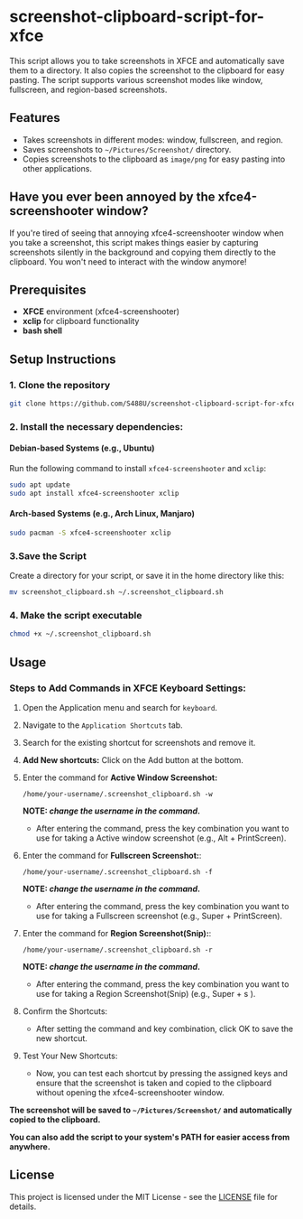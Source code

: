 # screenshot-clipboard-script-for-xfce

This script allows you to take screenshots in XFCE and automatically save them to a directory. It also copies the screenshot to the clipboard for easy pasting. The script supports various screenshot modes like window, fullscreen, and region-based screenshots.

## Features
- Takes screenshots in different modes: window, fullscreen, and region.
- Saves screenshots to `~/Pictures/Screenshot/` directory.
- Copies screenshots to the clipboard as `image/png` for easy pasting into other applications.

## Have you ever been annoyed by the xfce4-screenshooter window?

If you're tired of seeing that annoying xfce4-screenshooter window when you take a screenshot, this script makes things easier by capturing screenshots silently in the background and copying them directly to the clipboard. You won't need to interact with the window anymore!

## Prerequisites
- **XFCE** environment (xfce4-screenshooter)
- **xclip** for clipboard functionality
- **bash shell**

## Setup Instructions
### 1. Clone the repository

```bash
git clone https://github.com/S488U/screenshot-clipboard-script-for-xfce.git
```

### 2. Install the necessary dependencies:

#### Debian-based Systems (e.g., Ubuntu)

 Run the following command to install `xfce4-screenshooter` and `xclip`:

```bash
sudo apt update
sudo apt install xfce4-screenshooter xclip
```

####  Arch-based Systems (e.g., Arch Linux, Manjaro)

```bash
sudo pacman -S xfce4-screenshooter xclip
```

### 3.Save the Script

Create a directory for your script, or save it in the home directory like this:

```bash
mv screenshot_clipboard.sh ~/.screenshot_clipboard.sh
```
### 4. Make the script executable

```bash
chmod +x ~/.screenshot_clipboard.sh
```

## Usage

### Steps to Add Commands in XFCE Keyboard Settings:

1. Open the Application menu and search for `keyboard`.
2. Navigate to the `Application Shortcuts` tab.
3. Search for the existing shortcut for screenshots and remove it.
4. **Add New shortcuts:** Click on the Add button at the bottom.
5.  Enter the command for **Active Window Screenshot:**
    ```
    /home/your-username/.screenshot_clipboard.sh -w
    ```
    **NOTE: _change the username in the command_.**

    - After entering the command, press the key combination you want to use for taking a Active window screenshot (e.g., Alt + PrintScreen).

6.  Enter the command for **Fullscreen Screenshot:**:
    ```
    /home/your-username/.screenshot_clipboard.sh -f
    ```
    **NOTE: _change the username in the command_.**

    - After entering the command, press the key combination you want to use for taking a Fullscreen screenshot (e.g., Super + PrintScreen).


7.  Enter the command for **Region Screenshot(Snip):**:
    ```
    /home/your-username/.screenshot_clipboard.sh -r
    ```
    **NOTE: _change the username in the command_.**

    - After entering the command, press the key combination you want to use for taking a Region Screenshot(Snip) (e.g., Super + s ).

8. Confirm the Shortcuts:

    - After setting the command and key combination, click OK to save the new shortcut.
    
9. Test Your New Shortcuts:

    - Now, you can test each shortcut by pressing the assigned keys and ensure that the screenshot is taken and copied to the clipboard without opening the xfce4-screenshooter window.


**The screenshot will be saved to `~/Pictures/Screenshot/` and automatically copied to the clipboard.**

**You can also add the script to your system's PATH for easier access from anywhere.**

## License
This project is licensed under the MIT License - see the [LICENSE](https://github.com/S488U/screenshot-clipboard-script-for-xfce/blob/main/LICENSE) file for details.


